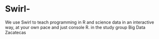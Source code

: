 # Swirl-
We use Swirl to teach programming in R and science data in an interactive way, at your own pace and just console R. in the study group Big Data Zacatecas
